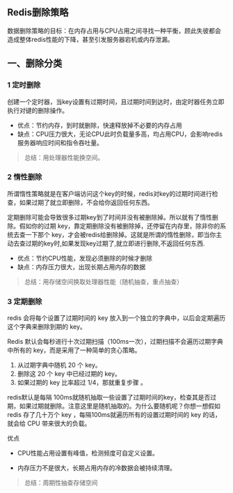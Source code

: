 ## Redis删除策略
数据删除策略的目标：在内存占用与CPU占用之间寻找一种平衡，顾此失彼都会造成整体redis性能的下降，甚至引发服务器宕机或内存泄漏。

## 一、删除分类
### 1 定时删除
创建一个定时器，当key设置有过期时间，且过期时间到达时，由定时器任务立即执行对键的删除操作。

* 优点：节约内存，到时就删除，快速释放掉不必要的内存占用
* 缺点：CPU压力很大，无论CPU此时负载量多高，均占用CPU，会影响redis服务器响应时间和指令吞吐量。

> 总结：用处理器性能换空间。

### 2 惰性删除
所谓惰性策略就是在客户端访问这个key的时候，redis对key的过期时间进行检查，如果过期了就立即删除，不会给你返回任何东西。

定期删除可能会导致很多过期key到了时间并没有被删除掉。所以就有了惰性删除。假如你的过期 key，靠定期删除没有被删除掉，还停留在内存里，除非你的系统去查一下那个 key，才会被redis给删除掉。这就是所谓的惰性删除，即当你主动去查过期的key时,如果发现key过期了,就立即进行删除,不返回任何东西.

* 优点：节约CPU性能，发现必须删除的时候才删除
* 缺点：内存压力很大，出现长期占用内存的数据

> 总结：用存储空间换取处理器性能（随机抽查，重点抽查）

### 3 定期删除
redis 会将每个设置了过期时间的 key 放入到一个独立的字典中，以后会定期遍历这个字典来删除到期的 key。

Redis 默认会每秒进行十次过期扫描（100ms一次），过期扫描不会遍历过期字典中所有的 key，而是采用了一种简单的贪心策略。

1. 从过期字典中随机 20 个 key。
2. 删除这 20 个 key 中已经过期的 key。
3. 如果过期的 key 比率超过 1/4，那就重复步骤 。

redis默认是每隔 100ms就随机抽取一些设置了过期时间的key，检查其是否过期，如果过期就删除。注意这里是随机抽取的。为什么要随机呢？你想一想假如 redis 存了几十万个 key ，每隔100ms就遍历所有的设置过期时间的 key 的话，就会给 CPU 带来很大的负载。

优点
* CPU性能占用设置有峰值，检测频度可自定义设置。

* 内存压力不是很大，长期占用内存的冷数据会被持续清理。

> 总结：周期性抽查存储空间


